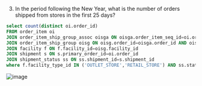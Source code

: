 3. In the period following the New Year, what is the number of orders shipped from stores in the first 25 days?
```sql
select count(distinct oi.order_id)
FROM order_item oi 
JOIN order_item_ship_group_assoc oisga ON oisga.order_item_seq_id=oi.order_item_seq_id AND oisga.order_id=oi.order_id
JOIN order_item_ship_group oisg ON oisg.order_id=oisga.order_id AND oisg.ship_group_seq_id=oisga.ship_group_seq_id 
JOIN facility f ON f.facility_id=oisg.facility_id 
JOIN shipment s ON s.primary_order_id=oi.order_id 
JOIN shipment_status ss ON ss.shipment_id=s.shipment_id
where f.facility_type_id IN ('OUTLET_STORE','RETAIL_STORE') AND ss.status_id='SHIPMENT_SHIPPED' AND ss.status_date>='2024-01-01 00:00:00.000' AND ss.status_date<'2024-01-26';
```
![image](https://github.com/dextro19/Training_Assignment/assets/157474091/cb092261-4217-4a65-8fb8-232f6dad625e)
